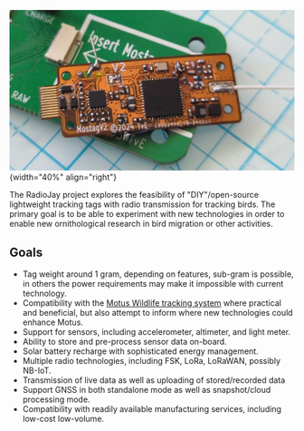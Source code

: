 ![glossy screen capture](index-pic.jpg){width="40%" align="right"}

The RadioJay project explores the feasibility of "DIY"/open-source lightweight tracking
tags with radio transmission for tracking birds.
The primary goal is to be able to experiment with new technologies in order to enable new
ornithological research in bird migration or other activities.

## Goals

- Tag weight around 1 gram, depending on features, sub-gram is possible, in others
  the power requirements may make it impossible with current technology.
- Compatibility with the [Motus Wildlife tracking system](https://motus.org) where
  practical and beneficial, but also attempt to inform where new technologies could enhance Motus.
- Support for sensors, including accelerometer, altimeter, and light meter.
- Ability to store and pre-process sensor data on-board.
- Solar battery recharge with sophisticated energy management.
- Multiple radio technologies, including FSK, LoRa, LoRaWAN, possibly NB-IoT.
- Transmission of live data as well as uploading of stored/recorded data
- Support GNSS in both standalone mode as well as snapshot/cloud processing mode.
- Compatibility with readily available manufacturing services, including low-cost low-volume.
